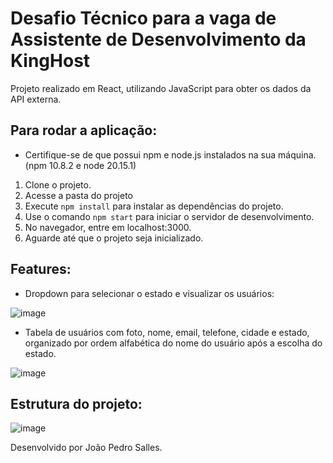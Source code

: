 # Desafio Técnico para a vaga de Assistente de Desenvolvimento da KingHost
Projeto realizado em React, utilizando JavaScript para obter os dados da API externa. 

## Para rodar a aplicação:
- Certifique-se de que possui npm e node.js instalados na sua máquina. (npm 10.8.2 e node 20.15.1)
1. Clone o projeto.
2. Acesse a pasta do projeto
3. Execute ```npm install``` para instalar as dependências do projeto.
4. Use o comando ```npm start``` para iniciar o servidor de desenvolvimento.
5. No navegador, entre em localhost:3000.
6. Aguarde até que o projeto seja inicializado.

## Features: 
- Dropdown para selecionar o estado e visualizar os usuários:
  
![image](https://github.com/user-attachments/assets/2d3b1aa3-a124-47b0-aa33-cdd6dea13672)

- Tabela de usuários com foto, nome, email, telefone, cidade e estado, organizado por ordem alfabética do nome do usuário após a escolha do estado.

![image](https://github.com/user-attachments/assets/606f5ffa-d81e-4d6c-a586-611819d99d65)

## Estrutura do projeto:

![image](https://github.com/user-attachments/assets/e0c99de0-e488-4b2e-9328-edf4bb4655dd)


Desenvolvido por João Pedro Salles.

